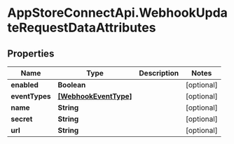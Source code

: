 # AppStoreConnectApi.WebhookUpdateRequestDataAttributes

## Properties

Name | Type | Description | Notes
------------ | ------------- | ------------- | -------------
**enabled** | **Boolean** |  | [optional] 
**eventTypes** | [**[WebhookEventType]**](WebhookEventType.md) |  | [optional] 
**name** | **String** |  | [optional] 
**secret** | **String** |  | [optional] 
**url** | **String** |  | [optional] 



